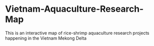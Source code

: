 # Vietnam-Aquaculture-Research-Map
This is an interactive map of rice-shrimp aquaculture research projects happening in the Vietnam Mekong Delta
